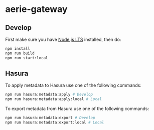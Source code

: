 # aerie-gateway

## Develop

First make sure you have [Node.js LTS](https://nodejs.org) installed, then do:

```sh
npm install
npm run build
npm run start:local
```

## Hasura

To apply metadata to Hasura use one of the following commands:

```sh
npm run hasura:metadata:apply # Develop
npm run hasura:metadata:apply:local # Local
```

To export metadata from Hasura use one of the following commands:

```sh
npm run hasura:metadata:export # Develop
npm run hasura:metadata:export:local # Local
```
